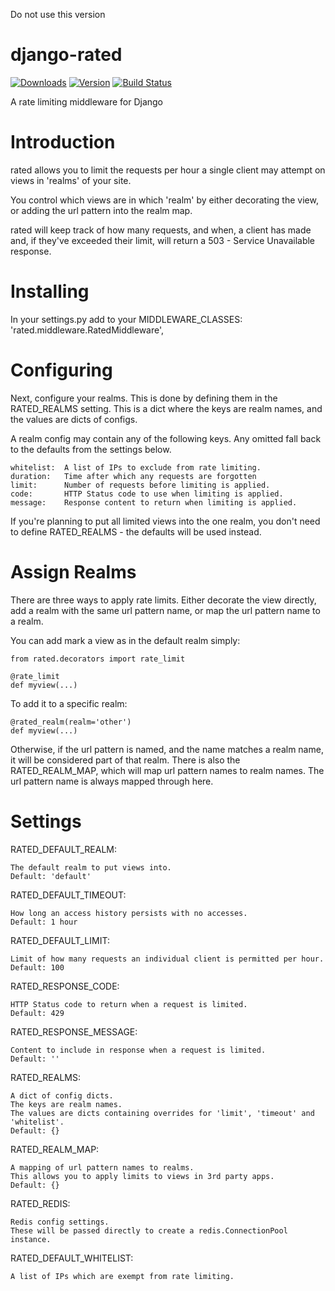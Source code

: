 Do not use this version

django-rated
============
[![Downloads](https://pypip.in/d/django-rated/badge.png)](https://crate.io/package/django-rated)
[![Version](https://pypip.in/v/django-rated/badge.png)](https://crate.io/package/django-rated)
[![Build Status](https://secure.travis-ci.org/funkybob/django-rated.png?branch=master)](http://travis-ci.org/funkybob/django-rated)


A rate limiting middleware for Django

Introduction
============

rated allows you to limit the requests per hour a single client may attempt on views in 'realms' of your site.

You control which views are in which 'realm' by either decorating the view, or adding the url pattern into the realm map.

rated will keep track of how many requests, and when, a client has made and, if they've exceeded their limit, will return a 503 - Service Unavailable response.

Installing
==========

In your settings.py add to your MIDDLEWARE_CLASSES:
    'rated.middleware.RatedMiddleware',

Configuring
===========

Next, configure your realms.  This is done by defining them in the RATED_REALMS setting.  This is a dict where the keys are realm names, and the values are dicts of configs.

A realm config may contain any of the following keys.  Any omitted fall back to the defaults from the settings below.

    whitelist:  A list of IPs to exclude from rate limiting.
    duration:   Time after which any requests are forgotten
    limit:      Number of requests before limiting is applied.
    code:       HTTP Status code to use when limiting is applied.
    message:    Response content to return when limiting is applied.

If you're planning to put all limited views into the one realm, you don't need to define RATED_REALMS - the defaults will be used instead.

Assign Realms
=============

There are three ways to apply rate limits.  Either decorate the view directly, add a realm with the same url pattern name, or map the url pattern name to a realm.

You can add mark a view as in the default realm simply:

    from rated.decorators import rate_limit

    @rate_limit
    def myview(...)

To add it to a specific realm:

    @rated_realm(realm='other')
    def myview(...)

Otherwise, if the url pattern is named, and the name matches a realm name, it will be considered part of that realm.  There is also the RATED_REALM_MAP, which will map url pattern names to realm names.  The url pattern name is always mapped through here.

Settings
========

RATED_DEFAULT_REALM:

    The default realm to put views into.
    Default: 'default'

RATED_DEFAULT_TIMEOUT:

    How long an access history persists with no accesses.
    Default: 1 hour

RATED_DEFAULT_LIMIT:

    Limit of how many requests an individual client is permitted per hour.
    Default: 100

RATED_RESPONSE_CODE:

    HTTP Status code to return when a request is limited.
    Default: 429

RATED_RESPONSE_MESSAGE:

    Content to include in response when a request is limited.
    Default: ''

RATED_REALMS:

    A dict of config dicts.
    The keys are realm names.
    The values are dicts containing overrides for 'limit', 'timeout' and 'whitelist'.
    Default: {}

RATED_REALM_MAP:

    A mapping of url pattern names to realms.
    This allows you to apply limits to views in 3rd party apps.
    Default: {}

RATED_REDIS:

    Redis config settings.
    These will be passed directly to create a redis.ConnectionPool instance.

RATED_DEFAULT_WHITELIST:

    A list of IPs which are exempt from rate limiting.
